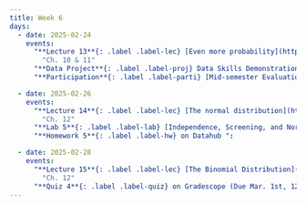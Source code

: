 ```yaml
---
title: Week 6
days:
  - date: 2025-02-24
    events:
      "**Lecture 13**{: .label .label-lec} [Even more probability](https://ph142-ucb.github.io/sp25/src/lec/l13-even-more-probability.pdf) [(recording)](https://bcourses.berkeley.edu/courses/1540322/pages/lecture-13)":
        "Ch. 10 & 11"
      "**Data Project**{: .label .label-proj} Data Skills Demonstration Part I (Due 10:00 PM PST)":
      "**Participation**{: .label .label-parti} [Mid-semester Evaluation](https://docs.google.com/forms/d/e/1FAIpQLSf9JX2g7D_iTEqsUJwh1_IyM8IfYyBQLFuSQ0PK4d-pwN3iyg/viewform?usp=sharing) due Mar. 3rd":

  - date: 2025-02-26
    events:
      "**Lecture 14**{: .label .label-lec} [The normal distribution](https://ph142-ucb.github.io/sp25/src/lec/l14-normal-distribution.pdf)[(recording)](https://bcourses.berkeley.edu/courses/1540322/pages/lecture-14)": 
        "Ch. 12"
      "**Lab 5**{: .label .label-lab} [Independence, Screening, and Normal Distribution](https://publichealth.datahub.berkeley.edu/hub/user-redirect/git-pull?repo=https%3A%2F%2Fgithub.com%2Fph142-ucb%2Fph142-sp25&urlpath=rstudio%2F&branch=master) (Due Mar. 1st at 12pm with 2hr. grace period)":
      "**Homework 5**{: .label .label-hw} on Datahub ":

  - date: 2025-02-28
    events:
      "**Lecture 15**{: .label .label-lec} [The Binomial Distribution](https://ph142-ucb.github.io/sp25/src/lec/l15-binomial.pdf)  ":
        "Ch. 12"
      "**Quiz 4**{: .label .label-quiz} on Gradescope (Due Mar. 1st, 12pm noon PST)":
---
```

